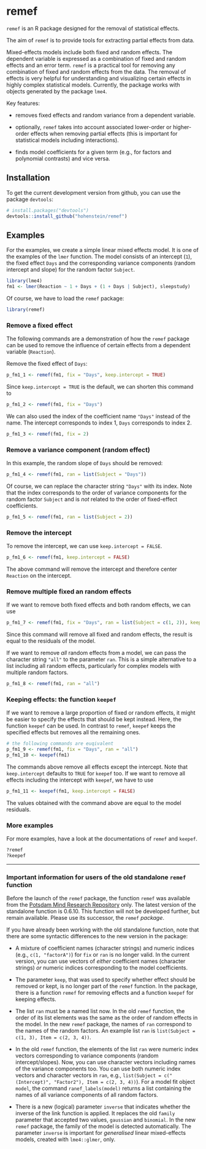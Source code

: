 # remef

`remef` is an R package designed for the removal of statistical effects.

The aim of `remef` is to provide tools for extracting partial effects from
data. 

Mixed-effects models include both fixed and random effects. The dependent
variable is expressed as a combination of fixed and random effects and an
error term. `remef` is a practical tool for removing any combination
of fixed and random effects from the data. The removal of effects is very
helpful for understanding and visualizing certain effects in highly 
complex statistical models. Currently, the package works with objects 
generated by the package `lme4`.

Key features:

- removes fixed effects and random variance from a dependent variable.

- optionally, `remef` takes into account associated lower-order or 
  higher-order effects when removing partial effects (this is important
  for statistical models including interactions).
  
- finds model coefficients for a given term (e.g., for factors and
  polynomial contrasts) and vice versa.


## Installation

To get the current development version from github, you can use the package
`devtools`:

```R
# install.packages("devtools")
devtools::install_github("hohenstein/remef")
```

## Examples

For the examples, we create a simple linear mixed effects model. It is one of the examples of the `lmer` function. The model consists of an intercept (`1`), the fixed effect `Days` and the corresponding variance components (random  intercept and slope) for the random factor `Subject`.

```R
library(lme4)
fm1 <- lmer(Reaction ~ 1 + Days + (1 + Days | Subject), sleepstudy)
```

Of course, we have to load the `remef` package:

```R
library(remef)
```

### Remove a fixed effect

The following commands are a demonstration of how the `remef` package can be used to remove the influence of certain effects from a dependent variable (`Reaction`).

Remove the fixed effect of `Days`:

```R
p_fm1_1 <- remef(fm1, fix = "Days", keep.intercept = TRUE)
```

Since `keep.intercept = TRUE` is the default, we can shorten this command to

```R
p_fm1_2 <- remef(fm1, fix = "Days")
```

We can also used the index of the coefficient name `"Days"` instead of the name. The intercept corresponds to index 1, `Days` corresponds to index 2.

```R
p_fm1_3 <- remef(fm1, fix = 2)
```


### Remove a variance component (random effect)

In this example, the random slope of `Days` should be removed:

```R
p_fm1_4 <- remef(fm1, ran = list(Subject = "Days"))
```

Of course, we can replace the character string `"Days"` with its index. Note that the index corresponds to the order of variance components for the random factor `Subject` and is *not* related to the order of fixed-effect coefficients.

```R
p_fm1_5 <- remef(fm1, ran = list(Subject = 2))
```


### Remove the intercept

To remove the intercept, we can use `keep.intercept = FALSE`.

```R
p_fm1_6 <- remef(fm1, keep.intercept = FALSE)
```

The above command will remove the intercept and therefore center `Reaction` on the intercept.


### Remove multiple fixed an random effects

If we want to remove both fixed effects and both random effects, we can use

```R
p_fm1_7 <- remef(fm1, fix = "Days", ran = list(Subject = c(1, 2)), keep.intercept = FALSE)
```

Since this command will remove all fixed and random effects, the result is equal to the residuals of the model.

If we want to remove *all* random effects from a model, we can pass the character string `"all"` to the parameter `ran`. This is a simple alternative to a list including all random effects, particularly for complex models with multiple random factors.

```R
p_fm1_8 <- remef(fm1, ran = "all")
```


### Keeping effects: the function `keepef`

If we want to remove a large proportion of fixed or random effects, it might be easier to specify the effects that should be kept instead. Here, the function `keepef` can be used. In contrast to `remef`, `keepef` keeps the specified effects but removes all the remaining ones.

```R
# the following commands are euqivalent
p_fm1_9 <- remef(fm1, fix = "Days", ran = "all")
p_fm1_10 <- keepef(fm1)
```

The commands above remove all effects except the intercept. Note that `keep.intercept` defaults to `TRUE` for `keepef` too. If we want to remove all effects including the intercept with `keepef`, we have to use

```R
p_fm1_11 <- keepef(fm1, keep.intercept = FALSE)
```

The values obtained with the command above are equal to the model residuals.


### More examples

For more examples, have a look at the documentations of `remef` and `keepef`.
```R
?remef
?keepef
```

---

### Important information for users of the old standalone `remef` function

Before the launch of the `remef` package, the function `remef` was available from the [Potsdam Mind Research Repository](http://read.psych.uni-potsdam.de/index.php?option=com_content&view=article&id=134:hohenstein-2013-the-remef-function-for-r&catid=13:r-playground&Itemid=15) only. The latest version of the standalone function is 0.6.10. This function will not be developed further, but remain available. Please use its successor, the `remef` *package*.

If you have already been working with the old standalone function, note that there are some syntactic differences to the new version in the package:

- A mixture of coefficient names (character strings) and numeric indices (e.g., `c(1, "factorA")`)  for `fix` or `ran` is no longer valid. In the current version, you can use vectors of *either* coefficient names (character strings) *or* numeric indices corresponding to the model coefficients.

- The parameter `keep`, that was used to specify whether effect should be removed or kept, is no longer part of the `remef` function. In the package, there is a function `remef` for removing effects and a function `keepef` for keeping effects.

- The list `ran` must be a named list now. In the old `remef` function, the order of its list elements was the same as the order of random effects in the model. In the new `remef` package, the names of `ran` correspond to the names of the random factors. An example list `ran` is `list(Subject = c(1, 3), Item = c(2, 3, 4))`.

- In the old `remef` function, the elements of the list `ran` were numeric index vectors corresponding to variance components (random intercept/slopes). Now, you can use character vectors including names of the variance components too. You can use both numeric index vectors and character vectors in `ran`, e.g., `list(Subject = c("(Intercept)", "Factor2"), Item = c(2, 3, 4))`). For a model fit object `model`, the command `ranef_labels(model)` returns a list containing the names of all variance components of all random factors.

- There is a new (logical) parameter `inverse` that indicates whether the inverse of the link function is applied. It replaces the old `family` parameter that accepted two values, `gaussian` and `binomial`. In the new `remef` package, the family of the model is detected automatically. The parameter `inverse` is important for *generalised* linear mixed-effects models, created with `lme4::glmer`, only.
